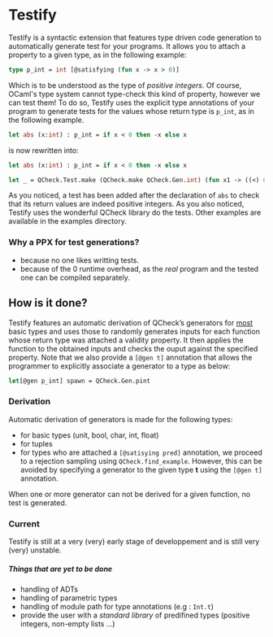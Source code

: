 # Testify
Testify is a syntactic extension that features type driven code
generation to automatically generate test for your programs. It allows
you to attach a property to a given type, as in the following example:

```OCaml
type p_int = int [@satisfying (fun x -> x > 0)]
```

Which is to be understood as the type of *positive integers*. Of
course, OCaml's type system cannot type-check this kind of property,
however we can test them!  To do so, Testify uses the explicit type
annotations of your program to generate tests for the values whose
return type is ```p_int```, as in the following example.

```OCaml
let abs (x:int) : p_int = if x < 0 then -x else x
```
is now rewritten into:

```OCaml
let abs (x:int) : p_int = if x < 0 then -x else x

let _ = QCheck.Test.make (QCheck.make QCheck.Gen.int) (fun x1 -> ((<) 0) (abs x1))
```

As you noticed, a test has been added after the declaration of
```abs``` to check that its return values are indeed positive
integers. As you also noticed, Testify uses the wonderful QCheck
library do the tests. Other examples are available in the examples
directory.

### Why a PPX for test generations?
- because no one likes writting tests.
- because of the 0 runtime overhead, as the *real* program and the tested one can be compiled separately.

## How is it done?
Testify features an automatic derivation of QCheck’s generators for
[most](#derivation) basic types and uses those to randomly generates
inputs for each function whose return type was attached a validity property.
It then applies the function to the obtained inputs and checks the
ouput against the specified property. Note that we also provide a
```[@gen t]``` annotation that allows the programmer to explicitly
associate a generator to a type as below:

```OCaml
let[@gen p_int] spawn = QCheck.Gen.pint
```

### Derivation
Automatic derivation of generators is made for the following types:
- for basic types (unit, bool, char, int, float)
- for tuples
- for types who are attached a ```[@satisying pred]``` annotation, we
  proceed to a rejection sampling using
  ```QCheck.find_example```. However, this can be avoided by
  specifying a generator to the given type **t** using the ```[@gen
  t]``` annotation.

When one or more generator can not be derived for a given function, no
test is generated.

### Current
Testify is still at a very (very) early stage of developpement and is
still very (very) unstable.

##### Things that are yet to be done
- handling of ADTs
- handling of parametric types
- handling of module path for type annotations (e.g : `Int.t`)
- provide the user with a *standard library* of predifined types (positive integers, non-empty lists ...)

